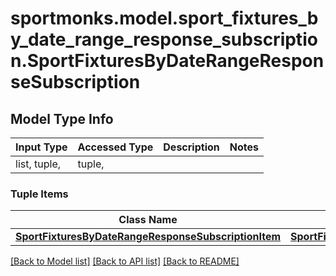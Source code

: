 # sportmonks.model.sport_fixtures_by_date_range_response_subscription.SportFixturesByDateRangeResponseSubscription

## Model Type Info
Input Type | Accessed Type | Description | Notes
------------ | ------------- | ------------- | -------------
list, tuple,  | tuple,  |  | 

### Tuple Items
Class Name | Input Type | Accessed Type | Description | Notes
------------- | ------------- | ------------- | ------------- | -------------
[**SportFixturesByDateRangeResponseSubscriptionItem**](SportFixturesByDateRangeResponseSubscriptionItem.md) | [**SportFixturesByDateRangeResponseSubscriptionItem**](SportFixturesByDateRangeResponseSubscriptionItem.md) | [**SportFixturesByDateRangeResponseSubscriptionItem**](SportFixturesByDateRangeResponseSubscriptionItem.md) |  | 

[[Back to Model list]](../../README.md#documentation-for-models) [[Back to API list]](../../README.md#documentation-for-api-endpoints) [[Back to README]](../../README.md)

